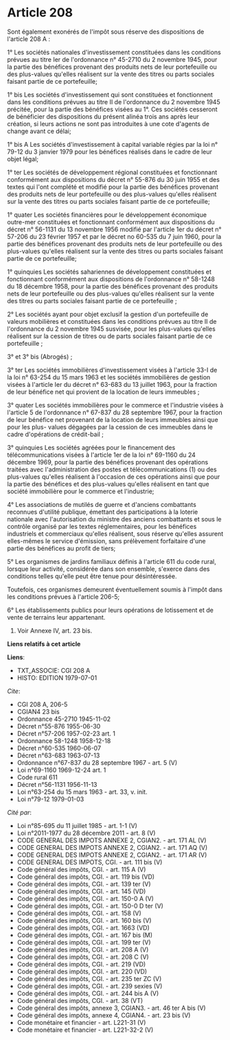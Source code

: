 # Article 208

Sont également exonérés de l'impôt sous réserve des dispositions de l'article 208 A :

1° Les sociétés nationales d'investissement constituées dans les conditions prévues au titre Ier de l'ordonnance n° 45-2710
du 2 novembre 1945, pour la partie des bénéfices provenant des produits nets de leur portefeuille ou des plus-values qu'elles
réalisent sur la vente des titres ou parts sociales faisant partie de ce portefeuille;

1° bis  Les sociétés d'investissement qui sont constituées et fonctionnent dans les conditions prévues au titre II de
l'ordonnance du 2 novembre 1945 précitée, pour la partie des bénéfices visées au 1°. Ces sociétés cesseront de bénéficier des
dispositions du présent alinéa trois ans après leur création, si leurs actions ne sont pas introduites à une cote d'agents de
change avant ce délai;

1° bis A  Les sociétés d'investissement à capital variable régies par la loi n° 79-12 du 3 janvier 1979 pour les bénéfices
réalisés dans le cadre de leur objet légal;

1° ter  Les sociétés de développement régional constituées et fonctionnant conformément aux dispositions du décret n° 55-876
du 30 juin 1955 et des textes qui l'ont complété et modifié pour la partie des bénéfices provenant des produits nets de leur
portefeuille ou des plus-values qu'elles réalisent sur la vente des titres ou parts sociales faisant partie de ce
portefeuille;

1° quater  Les sociétés financières pour le développement économique outre-mer constituées et fonctionnant conformément aux
dispositions du décret n° 56-1131 du 13 novembre 1956 modifié par l'article 1er du décret n° 57-206 du 23 février 1957 et par
le décret no 60-535 du 7 juin 1960, pour la partie des bénéfices provenant des produits nets de leur portefeuille ou des
plus-values qu'elles réalisent sur la vente des titres ou parts sociales faisant partie de ce portefeuille;

1° quinquies  Les sociétés sahariennes de développement constituées et fonctionnant conformément aux dispositions de
l'ordonnance n° 58-1248 du 18 décembre 1958, pour la partie des bénéfices provenant des produits nets de leur portefeuille ou
des plus-values qu'elles réalisent sur la vente des titres ou parts sociales faisant partie de ce portefeuille ;

2° Les sociétés ayant pour objet exclusif la gestion d'un portefeuille de valeurs mobilières et constituées dans les
conditions prévues au titre II de l'ordonnance du 2 novembre 1945 susvisée, pour les plus-values qu'elles réalisent sur la
cession de titres ou de parts sociales faisant partie de ce portefeuille ;

3° et 3° bis  (Abrogés) ;

3° ter  Les sociétés immobilières d'investissement visées à l'article 33-I de la loi n° 63-254 du 15 mars 1963 et les
sociétés immobilières de gestion visées à l'article Ier du décret n° 63-683 du 13 juillet 1963, pour la fraction de leur
bénéfice net qui provient de la location de leurs immeubles ;

3° quater  Les sociétés immobilières pour le commerce et l'industrie visées à l'article 5 de l'ordonnance n° 67-837 du 28
septembre 1967, pour la fraction de leur bénéfice net provenant de la location de leurs immeubles ainsi que pour les plus-
values dégagées par la cession de ces immeubles dans le cadre d'opérations de crédit-bail ;

3° quinquies  Les sociétés agréées pour le financement des télécommunications visées à l'article 1er de la loi n° 69-1160 du
24 décembre 1969, pour la partie des bénéfices provenant des opérations traitées avec l'administration des postes et
télécommunications (1) ou des plus-values qu'elles réalisent à l'occasion de ces opérations ainsi que pour la partie des
bénéfices et des plus-values qu'elles réalisent en tant que société immobilière pour le commerce et l'industrie;

4° Les associations de mutilés de guerre et d'anciens combattants reconnues d'utilité publique, émettant des participations à
la loterie nationale avec l'autorisation du ministre des anciens combattants et sous le contrôle organisé par les textes
réglementaires, pour les bénéfices industriels et commerciaux qu'elles réalisent, sous réserve qu'elles assurent elles-mêmes
le service d'émission, sans prélèvement forfaitaire d'une partie des bénéfices au profit de tiers;

5° Les organismes de jardins familiaux définis à l'article 611 du code rural, lorsque leur activité, considérée dans son
ensemble, s'exerce dans des conditions telles qu'elle peut être tenue pour désintéressée.

Toutefois, ces organismes demeurent éventuellement soumis à l'impôt dans les conditions prévues à l'article 206-5;

6° Les établissements publics pour leurs opérations de lotissement et de vente de terrains leur appartenant.

1) Voir Annexe IV, art. 23 bis.

**Liens relatifs à cet article**

**Liens**:

  - TXT_ASSOCIE: CGI 208 A
  - HISTO: EDITION 1979-07-01

_Cite_:

  - CGI 208 A, 206-5
  - CGIAN4 23 bis
  - Ordonnance 45-2710 1945-11-02
  - Décret n°55-876 1955-06-30
  - Décret n°57-206 1957-02-23 art. 1
  - Ordonnance 58-1248 1958-12-18
  - Décret n°60-535 1960-06-07
  - Décret n°63-683 1963-07-13
  - Ordonnance n°67-837 du 28 septembre 1967 - art. 5 (V)
  - Loi n°69-1160 1969-12-24 art. 1
  - Code rural 611
  - Décret n°56-1131 1956-11-13
  - Loi n°63-254 du 15 mars 1963 - art. 33, v. init.
  - Loi n°79-12 1979-01-03

_Cité par_:

  - Loi n°85-695 du 11 juillet 1985 - art. 1-1 (V)
  - Loi n°2011-1977 du 28 décembre 2011 - art. 8 (V)
  - CODE GENERAL DES IMPOTS ANNEXE 2, CGIAN2. - art. 171 AL (V)
  - CODE GENERAL DES IMPOTS ANNEXE 2, CGIAN2. - art. 171 AQ (V)
  - CODE GENERAL DES IMPOTS ANNEXE 2, CGIAN2. - art. 171 AR (V)
  - CODE GENERAL DES IMPOTS, CGI. - art. 111 bis (V)
  - Code général des impôts, CGI. - art. 115 A (V)
  - Code général des impôts, CGI. - art. 119 bis (VD)
  - Code général des impôts, CGI. - art. 139 ter (V)
  - Code général des impôts, CGI. - art. 145 (VD)
  - Code général des impôts, CGI. - art. 150-0 A (V)
  - Code général des impôts, CGI. - art. 150-0 D ter (V)
  - Code général des impôts, CGI. - art. 158 (V)
  - Code général des impôts, CGI. - art. 160 bis (V)
  - Code général des impôts, CGI. - art. 1663 (VD)
  - Code général des impôts, CGI. - art. 167 bis (M)
  - Code général des impôts, CGI. - art. 199 ter (V)
  - Code général des impôts, CGI. - art. 208 A (V)
  - Code général des impôts, CGI. - art. 208 C (V)
  - Code général des impôts, CGI. - art. 219 (VD)
  - Code général des impôts, CGI. - art. 220 (VD)
  - Code général des impôts, CGI. - art. 235 ter ZC (V)
  - Code général des impôts, CGI. - art. 239 sexies (V)
  - Code général des impôts, CGI. - art. 244 bis A (V)
  - Code général des impôts, CGI. - art. 38 (VT)
  - Code général des impôts, annexe 3, CGIAN3. - art. 46 ter A bis (V)
  - Code général des impôts, annexe 4, CGIAN4. - art. 23 bis (V)
  - Code monétaire et financier - art. L221-31 (V)
  - Code monétaire et financier - art. L221-32-2 (V)
